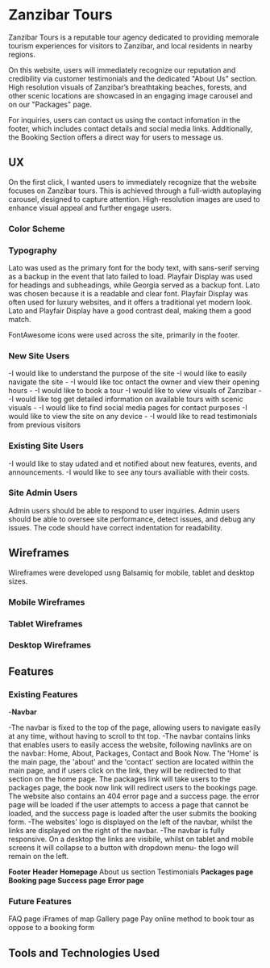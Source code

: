 # Zanzibar Tours

Zanzibar Tours is a reputable tour agency dedicated to providing memorale tourism experiences for visitors to Zanzibar, and local residents in nearby regions.

On this website, users will immediately recognize our reputation and credibility via customer testimonials and the dedicated "About Us" section. High resolution visuals of Zanzibar’s breathtaking beaches, forests, and other scenic locations are showcased in an engaging image carousel and on our "Packages" page. 

For inquiries, users can contact us using the contact infomation in the footer, which includes contact details and social media links. Additionally, the Booking Section offers a direct way for users to message us. 


## UX
On the first click, I wanted users to immediately recognize that the website focuses on Zanzibar tours. This is achieved through a full-width autoplaying carousel, designed to capture attention. High-resolution images are used to enhance visual appeal and further engage users.

### Color Scheme

### Typography

Lato was used as the primary font for the body text, with sans-serif serving as a backup in the event that lato failed to load. 
 Playfair Display was used for headings and subheadings, while Georgia served as a backup font.  Lato was chosen because it is a readable and clear font.  Playfair Display was often used for luxury websites, and it offers a traditional yet modern look.  Lato and Playfair Display have a good contrast deal, making them a good match.


 FontAwesome icons were used across the site, primarily in the footer. 


### New Site Users

-I would like to understand the purpose of the site 
-I would like to easily navigate the site - 
-I would like toc ontact the owner and view their opening hours - 
-I would like to book a tour 
-I would like to view visuals of Zanzibar - 
-I would like tog get detailed information on available tours with scenic visuals - 
-I would like to find social media pages for contact purposes
-I would like to view the site on any device - 
-I would like to read testimonials from previous visitors 

### Existing Site Users

-I would like to stay udated and et notified about new features, events, and announcements.
-I would like to see any tours availiable with their costs.

### Site Admin Users

Admin users should be able to respond to user inquiries.
Admin users should be able to oversee site performance, detect issues, and debug any issues. 
The code should have correct indentation for readability.

## Wireframes
Wireframes were developed usng Balsamiq for mobile, tablet and desktop sizes. 
### Mobile Wireframes
### Tablet Wireframes
### Desktop Wireframes

## Features
### Existing Features
-**Navbar**

-The navbar is fixed to the top of the page, allowing users to navigate easily at any time, without having to scroll to tht top. 
-The navbar contains links that enables users to easily access the website, following navlinks are on the navbar: Home, About, Packages, Contact and Book Now. The 'Home' is the main page, the 'about' and the 'contact' section are located within the main page, and if users click on the link, they will be redirected to that section on the home page. The packages link will take users to the packages page, the book now link will redirect users to the bookings page. The website also contains an 404 error page and a success page. the error page will be loaded if the user attempts to access a page that cannot be loaded, and the success page is loaded after the user  submits the booking form.
-The websites' logo is displayed on the left of the navbar, whilst the links are displayed on the right of the navbar.
-The navbar is fully responsive. On a desktop the links are visibile, whilst on tablet and mobile screens it will collapse to a button with dropdown menu- the logo will remain on the left.

**Footer**
**Header**
**Homepage**
About us section
Testimonials
**Packages page**
**Booking page**
**Success page**
**Error page**

### Future Features
FAQ page
iFrames of map
Gallery page
Pay online method to book tour as oppose to a booking form

## Tools and Technologies Used